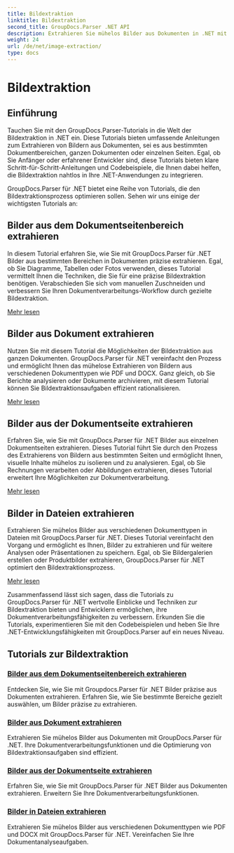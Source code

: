 ```yaml
---
title: Bildextraktion
linktitle: Bildextraktion
second_title: GroupDocs.Parser .NET API
description: Extrahieren Sie mühelos Bilder aus Dokumenten in .NET mit GroupDocs.Parser. Verbessern Sie Ihre Dokumentverarbeitungsfunktionen mit präzisen Bildextraktionstechniken.
weight: 24
url: /de/net/image-extraction/
type: docs
---
```

# Bildextraktion

## Einführung

Tauchen Sie mit den GroupDocs.Parser-Tutorials in die Welt der Bildextraktion in .NET ein. Diese Tutorials bieten umfassende Anleitungen zum Extrahieren von Bildern aus Dokumenten, sei es aus bestimmten Dokumentbereichen, ganzen Dokumenten oder einzelnen Seiten. Egal, ob Sie Anfänger oder erfahrener Entwickler sind, diese Tutorials bieten klare Schritt-für-Schritt-Anleitungen und Codebeispiele, die Ihnen dabei helfen, die Bildextraktion nahtlos in Ihre .NET-Anwendungen zu integrieren.

GroupDocs.Parser für .NET bietet eine Reihe von Tutorials, die den Bildextraktionsprozess optimieren sollen. Sehen wir uns einige der wichtigsten Tutorials an:

## Bilder aus dem Dokumentseitenbereich extrahieren
In diesem Tutorial erfahren Sie, wie Sie mit GroupDocs.Parser für .NET Bilder aus bestimmten Bereichen in Dokumenten präzise extrahieren. Egal, ob Sie Diagramme, Tabellen oder Fotos verwenden, dieses Tutorial vermittelt Ihnen die Techniken, die Sie für eine präzise Bildextraktion benötigen. Verabschieden Sie sich vom manuellen Zuschneiden und verbessern Sie Ihren Dokumentverarbeitungs-Workflow durch gezielte Bildextraktion.

[Mehr lesen](./extract-images-from-document-page-area/)

## Bilder aus Dokument extrahieren
Nutzen Sie mit diesem Tutorial die Möglichkeiten der Bildextraktion aus ganzen Dokumenten. GroupDocs.Parser für .NET vereinfacht den Prozess und ermöglicht Ihnen das mühelose Extrahieren von Bildern aus verschiedenen Dokumenttypen wie PDF und DOCX. Ganz gleich, ob Sie Berichte analysieren oder Dokumente archivieren, mit diesem Tutorial können Sie Bildextraktionsaufgaben effizient rationalisieren.

[Mehr lesen](./extract-images-from-document/)

## Bilder aus der Dokumentseite extrahieren
Erfahren Sie, wie Sie mit GroupDocs.Parser für .NET Bilder aus einzelnen Dokumentseiten extrahieren. Dieses Tutorial führt Sie durch den Prozess des Extrahierens von Bildern aus bestimmten Seiten und ermöglicht Ihnen, visuelle Inhalte mühelos zu isolieren und zu analysieren. Egal, ob Sie Rechnungen verarbeiten oder Abbildungen extrahieren, dieses Tutorial erweitert Ihre Möglichkeiten zur Dokumentverarbeitung.

[Mehr lesen](./extract-images-from-document-page/)

## Bilder in Dateien extrahieren
Extrahieren Sie mühelos Bilder aus verschiedenen Dokumenttypen in Dateien mit GroupDocs.Parser für .NET. Dieses Tutorial vereinfacht den Vorgang und ermöglicht es Ihnen, Bilder zu extrahieren und für weitere Analysen oder Präsentationen zu speichern. Egal, ob Sie Bildergalerien erstellen oder Produktbilder extrahieren, GroupDocs.Parser für .NET optimiert den Bildextraktionsprozess.

[Mehr lesen](./extract-images-to-files/)

Zusammenfassend lässt sich sagen, dass die Tutorials zu GroupDocs.Parser für .NET wertvolle Einblicke und Techniken zur Bildextraktion bieten und Entwicklern ermöglichen, ihre Dokumentverarbeitungsfähigkeiten zu verbessern. Erkunden Sie die Tutorials, experimentieren Sie mit den Codebeispielen und heben Sie Ihre .NET-Entwicklungsfähigkeiten mit GroupDocs.Parser auf ein neues Niveau.
## Tutorials zur Bildextraktion
### [Bilder aus dem Dokumentseitenbereich extrahieren](./extract-images-from-document-page-area/)
Entdecken Sie, wie Sie mit Groupdocs.Parser für .NET Bilder präzise aus Dokumenten extrahieren. Erfahren Sie, wie Sie bestimmte Bereiche gezielt auswählen, um Bilder präzise zu extrahieren.
### [Bilder aus Dokument extrahieren](./extract-images-from-document/)
Extrahieren Sie mühelos Bilder aus Dokumenten mit GroupDocs.Parser für .NET. Ihre Dokumentverarbeitungsfunktionen und die Optimierung von Bildextraktionsaufgaben sind effizient.
### [Bilder aus der Dokumentseite extrahieren](./extract-images-from-document-page/)
Erfahren Sie, wie Sie mit GroupDocs.Parser für .NET Bilder aus Dokumenten extrahieren. Erweitern Sie Ihre Dokumentverarbeitungsfunktionen.
### [Bilder in Dateien extrahieren](./extract-images-to-files/)
Extrahieren Sie mühelos Bilder aus verschiedenen Dokumenttypen wie PDF und DOCX mit GroupDocs.Parser für .NET. Vereinfachen Sie Ihre Dokumentanalyseaufgaben.